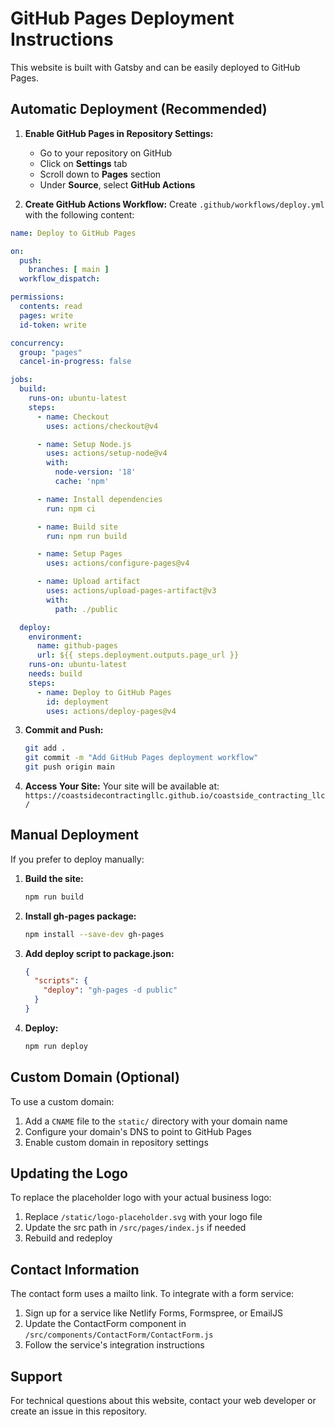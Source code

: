 # GitHub Pages Deployment Instructions

This website is built with Gatsby and can be easily deployed to GitHub Pages.

## Automatic Deployment (Recommended)

1. **Enable GitHub Pages in Repository Settings:**
   - Go to your repository on GitHub
   - Click on **Settings** tab
   - Scroll down to **Pages** section
   - Under **Source**, select **GitHub Actions**

2. **Create GitHub Actions Workflow:**
   Create `.github/workflows/deploy.yml` with the following content:

```yaml
name: Deploy to GitHub Pages

on:
  push:
    branches: [ main ]
  workflow_dispatch:

permissions:
  contents: read
  pages: write
  id-token: write

concurrency:
  group: "pages"
  cancel-in-progress: false

jobs:
  build:
    runs-on: ubuntu-latest
    steps:
      - name: Checkout
        uses: actions/checkout@v4

      - name: Setup Node.js
        uses: actions/setup-node@v4
        with:
          node-version: '18'
          cache: 'npm'

      - name: Install dependencies
        run: npm ci

      - name: Build site
        run: npm run build

      - name: Setup Pages
        uses: actions/configure-pages@v4

      - name: Upload artifact
        uses: actions/upload-pages-artifact@v3
        with:
          path: ./public

  deploy:
    environment:
      name: github-pages
      url: ${{ steps.deployment.outputs.page_url }}
    runs-on: ubuntu-latest
    needs: build
    steps:
      - name: Deploy to GitHub Pages
        id: deployment
        uses: actions/deploy-pages@v4
```

3. **Commit and Push:**
   ```bash
   git add .
   git commit -m "Add GitHub Pages deployment workflow"
   git push origin main
   ```

4. **Access Your Site:**
   Your site will be available at:
   `https://coastsidecontractingllc.github.io/coastside_contracting_llc/`

## Manual Deployment

If you prefer to deploy manually:

1. **Build the site:**
   ```bash
   npm run build
   ```

2. **Install gh-pages package:**
   ```bash
   npm install --save-dev gh-pages
   ```

3. **Add deploy script to package.json:**
   ```json
   {
     "scripts": {
       "deploy": "gh-pages -d public"
     }
   }
   ```

4. **Deploy:**
   ```bash
   npm run deploy
   ```

## Custom Domain (Optional)

To use a custom domain:

1. Add a `CNAME` file to the `static/` directory with your domain name
2. Configure your domain's DNS to point to GitHub Pages
3. Enable custom domain in repository settings

## Updating the Logo

To replace the placeholder logo with your actual business logo:

1. Replace `/static/logo-placeholder.svg` with your logo file
2. Update the src path in `/src/pages/index.js` if needed
3. Rebuild and redeploy

## Contact Information

The contact form uses a mailto link. To integrate with a form service:

1. Sign up for a service like Netlify Forms, Formspree, or EmailJS
2. Update the ContactForm component in `/src/components/ContactForm/ContactForm.js`
3. Follow the service's integration instructions

## Support

For technical questions about this website, contact your web developer or create an issue in this repository.